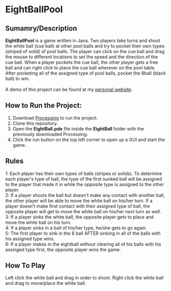 # EightBallPool

## Sumamry/Description
**EightBallPool** is a game written in Java. Two players take turns and shoot the white ball (cue ball) at other pool balls and try to pocket their own types (striped of solid) of pool balls. The player can click on the cue ball and drag the mouse to different locations to set the speed and the direction of the cue ball. When a player pockets the cue ball, the other player gets a free ball and can right click to place the cue ball wherever on the pool table. After pocketing all of the assigned type of pool balls, pocket the 8ball (black ball) to win.
<br><br>
A demo of this project can be found at my [personal website](https://b-chen00.github.io/).

## How to Run the Project: 
1. Download [Processing](https://processing.org/download) to run the project.
2. Clone this repository.
3. Open the **EightBall.pde** file inside the **EightBall** folder with the previously downloaded Processing.
4. Click the run button on the top left corner to open up a GUI and start the game.

## Rules
1: Each player has their own types of balls (stripes or solids). To determine each player's type of ball, the type of the first sunked ball will be assigned to the player that made it in while the opposite type is assigned to the other player.\
2: If a player shoots the ball but doesn't make any contact with another ball, the other player will be able to move the white ball on his/her turn. If a player doesn't make first contact with their assigned type of ball, the opposite player will get to move the white ball on his/her next turn as well.\
3: If a player sinks the white ball, the opposite player gets to place and move the white ball on his turn.\
4: If a player sinks in a ball of his/her type, he/she gets to go again.\
5: The first player to sink in the 8 ball AFTER sinking in all of the balls with his assigned type wins.\
6: If a player makes in the eightball without clearing all of his balls with his assinged type first, the opposite player wins the game.

## How To Play
Left click the white ball and drag in order to shoot. Right click the white ball and drag to move/place the white ball.

